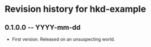 # Revision history for hkd-example

## 0.1.0.0 -- YYYY-mm-dd

* First version. Released on an unsuspecting world.
